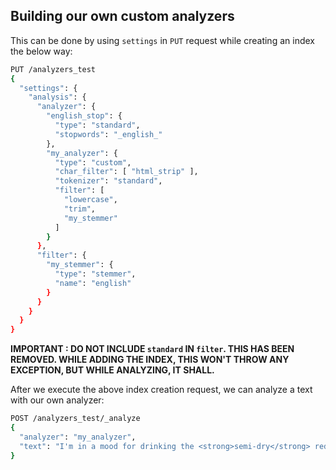 ## Building our own custom analyzers

This can be done by using <code>settings</code> in <code>PUT</code> request while creating an index the below way:
```sh
PUT /analyzers_test
{
  "settings": {
    "analysis": {
      "analyzer": {
        "english_stop": {
          "type": "standard",
          "stopwords": "_english_"
        },
        "my_analyzer": {
          "type": "custom",
          "char_filter": [ "html_strip" ],
          "tokenizer": "standard",
          "filter": [
            "lowercase",
            "trim",
            "my_stemmer"
          ]
        }
      },
      "filter": {
        "my_stemmer": {
          "type": "stemmer",
          "name": "english"
        }
      }
    }
  }
}
```
**IMPORTANT : DO NOT INCLUDE <code>standard</code> IN <code>filter</code>. THIS HAS BEEN REMOVED. WHILE ADDING THE INDEX, THIS WON'T THROW ANY EXCEPTION, BUT WHILE ANALYZING, IT SHALL.**<br>

After we execute the above index creation request, we can analyze a text with our own analyzer:<br>
```sh
POST /analyzers_test/_analyze
{
  "analyzer": "my_analyzer",
  "text": "I'm in a mood for drinking the <strong>semi-dry</strong> red wine!"
}
```